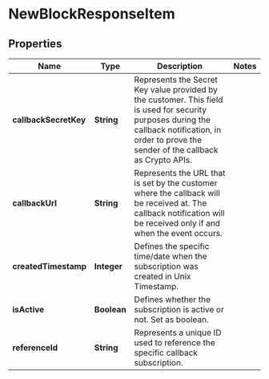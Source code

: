 

# NewBlockResponseItem


## Properties

Name | Type | Description | Notes
------------ | ------------- | ------------- | -------------
**callbackSecretKey** | **String** | Represents the Secret Key value provided by the customer. This field is used for security purposes during the callback notification, in order to prove the sender of the callback as Crypto APIs. | 
**callbackUrl** | **String** | Represents the URL that is set by the customer where the callback will be received at. The callback notification will be received only if and when the event occurs. | 
**createdTimestamp** | **Integer** | Defines the specific time/date when the subscription was created in Unix Timestamp. | 
**isActive** | **Boolean** | Defines whether the subscription is active or not. Set as boolean. | 
**referenceId** | **String** | Represents a unique ID used to reference the specific callback subscription. | 



